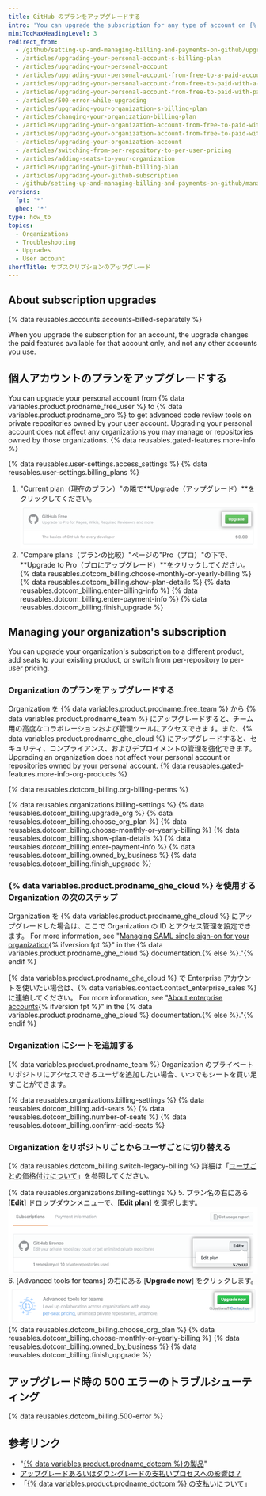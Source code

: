 ```yaml
---
title: GitHub のプランをアップグレードする
intro: 'You can upgrade the subscription for any type of account on {% data variables.product.product_location %} at any time.'
miniTocMaxHeadingLevel: 3
redirect_from:
  - /github/setting-up-and-managing-billing-and-payments-on-github/upgrading-your-github-subscription
  - /articles/upgrading-your-personal-account-s-billing-plan
  - /articles/upgrading-your-personal-account
  - /articles/upgrading-your-personal-account-from-free-to-a-paid-account
  - /articles/upgrading-your-personal-account-from-free-to-paid-with-a-credit-card
  - /articles/upgrading-your-personal-account-from-free-to-paid-with-paypal
  - /articles/500-error-while-upgrading
  - /articles/upgrading-your-organization-s-billing-plan
  - /articles/changing-your-organization-billing-plan
  - /articles/upgrading-your-organization-account-from-free-to-paid-with-a-credit-card
  - /articles/upgrading-your-organization-account-from-free-to-paid-with-paypal
  - /articles/upgrading-your-organization-account
  - /articles/switching-from-per-repository-to-per-user-pricing
  - /articles/adding-seats-to-your-organization
  - /articles/upgrading-your-github-billing-plan
  - /articles/upgrading-your-github-subscription
  - /github/setting-up-and-managing-billing-and-payments-on-github/managing-billing-for-your-github-account/upgrading-your-github-subscription
versions:
  fpt: '*'
  ghec: '*'
type: how_to
topics:
  - Organizations
  - Troubleshooting
  - Upgrades
  - User account
shortTitle: サブスクリプションのアップグレード
---
```


## About subscription upgrades

{% data reusables.accounts.accounts-billed-separately %}

When you upgrade the subscription for an account, the upgrade changes the paid features available for that account only, and not any other accounts you use.

## 個人アカウントのプランをアップグレードする

You can upgrade your personal account from {% data variables.product.prodname_free_user %} to {% data variables.product.prodname_pro %} to get advanced code review tools on private repositories owned by your user account. Upgrading your personal account does not affect any organizations you may manage or repositories owned by those organizations. {% data reusables.gated-features.more-info %}

{% data reusables.user-settings.access_settings %}
{% data reusables.user-settings.billing_plans %}
1. "Current plan（現在のプラン）"の隣で**Upgrade（アップグレード）**をクリックしてください。 ![アップグレードボタン](/assets/images/help/billing/settings_billing_user_upgrade.png)
2. "Compare plans（プランの比較）"ページの"Pro（プロ）"の下で、**Upgrade to Pro（プロにアップグレード）**をクリックしてください。
{% data reusables.dotcom_billing.choose-monthly-or-yearly-billing %}
{% data reusables.dotcom_billing.show-plan-details %}
{% data reusables.dotcom_billing.enter-billing-info %}
{% data reusables.dotcom_billing.enter-payment-info %}
{% data reusables.dotcom_billing.finish_upgrade %}

## Managing your organization's subscription

You can upgrade your organization's subscription to a different product, add seats to your existing product, or switch from per-repository to per-user pricing.

### Organization のプランをアップグレードする

Organization を {% data variables.product.prodname_free_team %} から {% data variables.product.prodname_team %} にアップグレードすると、チーム用の高度なコラボレーションおよび管理ツールにアクセスできます。また、{% data variables.product.prodname_ghe_cloud %} にアップグレードすると、セキュリティ、コンプライアンス、およびデプロイメントの管理を強化できます。 Upgrading an organization does not affect your personal account or repositories owned by your personal account. {% data reusables.gated-features.more-info-org-products %}

{% data reusables.dotcom_billing.org-billing-perms %}

{% data reusables.organizations.billing-settings %}
{% data reusables.dotcom_billing.upgrade_org %}
{% data reusables.dotcom_billing.choose_org_plan %}
{% data reusables.dotcom_billing.choose-monthly-or-yearly-billing %}
{% data reusables.dotcom_billing.show-plan-details %}
{% data reusables.dotcom_billing.enter-payment-info %}
{% data reusables.dotcom_billing.owned_by_business %}
{% data reusables.dotcom_billing.finish_upgrade %}

### {% data variables.product.prodname_ghe_cloud %} を使用する Organization の次のステップ

Organization を {% data variables.product.prodname_ghe_cloud %} にアップグレードした場合は、ここで Organization の ID とアクセス管理を設定できます。 For more information, see "[Managing SAML single sign-on for your organization](/enterprise-cloud@latest/organizations/managing-saml-single-sign-on-for-your-organization){% ifversion fpt %}" in the {% data variables.product.prodname_ghe_cloud %} documentation.{% else %}."{% endif %}

{% data variables.product.prodname_ghe_cloud %} で Enterprise アカウントを使いたい場合は、{% data variables.contact.contact_enterprise_sales %} に連絡してください。 For more information, see "[About enterprise accounts](/enterprise-cloud@latest/admin/overview/about-enterprise-accounts){% ifversion fpt %}" in the {% data variables.product.prodname_ghe_cloud %} documentation.{% else %}."{% endif %}

### Organization にシートを追加する

{% data variables.product.prodname_team %} Organization のプライベートリポジトリにアクセスできるユーザを追加したい場合、いつでもシートを買い足すことができます。

{% data reusables.organizations.billing-settings %}
{% data reusables.dotcom_billing.add-seats %}
{% data reusables.dotcom_billing.number-of-seats %}
{% data reusables.dotcom_billing.confirm-add-seats %}

### Organization をリポジトリごとからユーザごとに切り替える

{% data reusables.dotcom_billing.switch-legacy-billing %} 詳細は「[ユーザごとの価格付けについて](/articles/about-per-user-pricing)」を参照してください。

{% data reusables.organizations.billing-settings %}
5. プラン名の右にある [**Edit**] ドロップダウンメニューで、[**Edit plan**] を選択します。 ![[Edit] ドロップダウンメニュー](/assets/images/help/billing/per-user-upgrade-button.png)
6. [Advanced tools for teams] の右にある [**Upgrade now**] をクリックします。 ![[Upgrade now] ボタン](/assets/images/help/billing/per-user-upgrade-now-button.png)
{% data reusables.dotcom_billing.choose_org_plan %}
{% data reusables.dotcom_billing.choose-monthly-or-yearly-billing %}
{% data reusables.dotcom_billing.owned_by_business %}
{% data reusables.dotcom_billing.finish_upgrade %}

## アップグレード時の 500 エラーのトラブルシューティング

{% data reusables.dotcom_billing.500-error %}

## 参考リンク

- "[{% data variables.product.prodname_dotcom %}の製品](/articles/github-s-products)"
- [アップグレードあるいはダウングレードの支払いプロセスへの影響は？](/articles/how-does-upgrading-or-downgrading-affect-the-billing-process)
- 「[{% data variables.product.prodname_dotcom %} の支払いについて](/articles/about-billing-on-github)」
